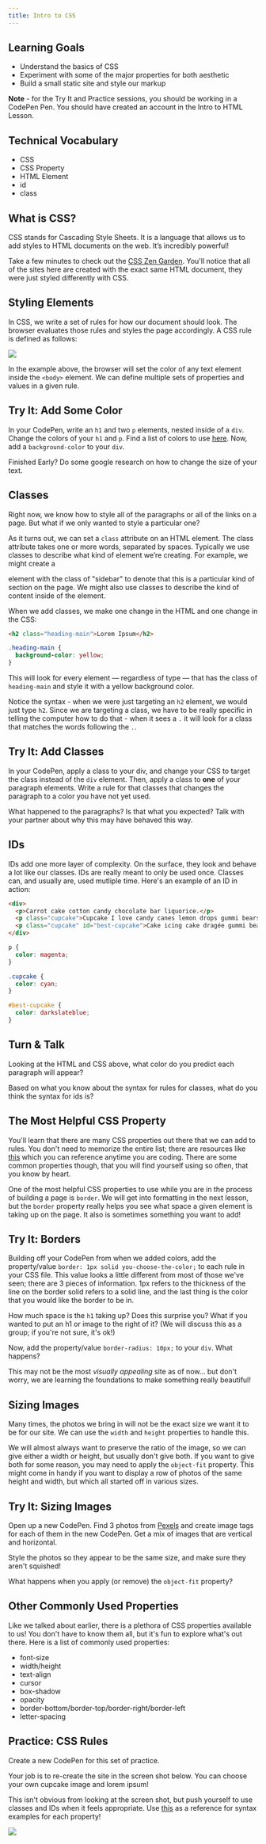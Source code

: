 ```yaml
---
title: Intro to CSS
---
```


## Learning Goals

* Understand the basics of CSS
* Experiment with some of the major properties for both aesthetic
* Build a small static site and style our markup

**Note** - for the Try It and Practice sessions, you should be working in a CodePen Pen. You should have created an account in the Intro to HTML Lesson.

## Technical Vocabulary
* CSS
* CSS Property
* HTML Element
* id
* class

## What is CSS?

CSS stands for Cascading Style Sheets. It is a language that allows us to add styles to HTML documents on the web. It’s incredibly powerful!

Take a few minutes to check out the [CSS Zen Garden](http://www.csszengarden.com/). You'll notice that all of the sites here are created with the exact same HTML document, they were just styled differently with CSS.

## Styling Elements

In CSS, we write a set of rules for how our document should look. The browser evaluates those rules and styles the page accordingly. A CSS rule is defined as follows:

<img src="./assets/css-rule.png">

In the example above, the browser will set the color of any text element inside the `<body>` element. We can define multiple sets of properties and values in a given rule.

<div class="try-it">
  <h2>Try It: Add Some Color</h2>
  <p>In your CodePen, write an <code class="try-it-code">h1</code> and two <code class="try-it-code">p</code> elements, nested inside of a <code class="try-it-code">div</code>. Change the colors of your <code class="try-it-code">h1</code> and <code class="try-it-code">p</code>. Find a list of colors to use <a target="blank" href="http://colours.neilorangepeel.com/">here</a>. Now, add a <code class="try-it-code">background-color</code> to your <code class="try-it-code">div</code>.</p>
  <p>Finished Early? Do some google research on how to change the size of your text.</p>
</div>

## Classes

Right now, we know how to style all of the paragraphs or all of the links on a page. But what if we only wanted to style a particular one?

As it turns out, we can set a `class` attribute on an HTML element. The class attribute takes one or more words, separated by spaces. Typically we use classes to describe what kind of element we’re creating. For example, we might create a <p> element with the class of "sidebar" to denote that this is a particular kind of section on the page. We might also use classes to describe the kind of content inside of the element.

When we add classes, we make one change in the HTML and one change in the CSS:

```html
<h2 class="heading-main">Lorem Ipsum</h2>
```

```css
.heading-main {
  background-color: yellow;
}
```

This will look for every element — regardless of type — that has the class of `heading-main` and style it with a yellow background color.

Notice the syntax - when we were just targeting an `h2` element, we would just type `h2`. Since we are targeting a class, we have to be really specific in telling the computer how to do that - when it sees a `.` it will look for a class that matches the words following the `.`.

<div class="try-it">
  <h2>Try It: Add Classes</h2>
  <p>In your CodePen, apply a class to your div, and change your CSS to target the class instead of the <code class="try-it-code">div</code> element. Then, apply a class to <strong>one</strong> of your paragraph elements. Write a rule for that classes that changes the paragraph to a color you have not yet used.</p>
  <p>What happened to the paragraphs? Is that what you expected? Talk with your partner about why this may have behaved this way.</p>
</div>

## IDs

IDs add one more layer of complexity. On the surface, they look and behave a lot like our classes. IDs are really meant to only be used once. Classes can, and usually are, used mutliple time. Here's an example of an ID in action:

```html
<div>
  <p>Carrot cake cotton candy chocolate bar liquorice.</p>
  <p class="cupcake">Cupcake I love candy canes lemon drops gummi bears.</p>
  <p class="cupcake" id="best-cupcake">Cake icing cake dragée gummi bears.</p>
</div>
```

```css
p {
  color: magenta;
}

.cupcake {
  color: cyan;
}

#best-cupcake {
  color: darkslateblue;
}
```

<div class="try-it">
  <h2>Turn & Talk</h2>
  <p>Looking at the HTML and CSS above, what color do you predict each paragraph will appear?</p>
  <p>Based on what you know about the syntax for rules for classes, what do you think the syntax for ids is?</p>
</div>

## The Most Helpful CSS Property

You'll learn that there are many CSS properties out there that we can add to rules. You don't need to memorize the entire list; there are resources like [this](https://htmldog.com/references/css/properties/) which you can reference anytime you are coding. There are some common properties though, that you will find yourself using so often, that you know by heart.

One of the most helpful CSS properties to use while you are in the process of building a page is `border`. We will get into formatting in the next lesson, but the `border` property really helps you see what space a given element is taking up on the page. It also is sometimes something you want to add!

<div class="try-it">
  <h2>Try It: Borders</h2>
  <p>Building off your CodePen from when we added colors, add the property/value <code class="try-it-code">border: 1px solid you-choose-the-color;</code> to each rule in your CSS file. This value looks a little different from most of those we've seen; there are 3 pieces of information. 1px refers to the thickness of the line on the border solid refers to a solid line, and the last thing is the color that you would like the border to be in.</p>
  <p>How much space is the <code class="try-it-code">h1</code> taking up? Does this surprise you? What if you wanted to put an h1 or image to the right of it? (We will discuss this as a group; if you're not sure, it's ok!)</p>
  <p>Now, add the property/value <code class="try-it-code">border-radius: 10px;</code> to your <code class="try-it-code">div</code>. What happens?</p>
  <p>This may not be the most <i>visually appealing</i> site as of now... but don't worry, we are learning the foundations to make something really beautiful!</p>
</div>

## Sizing Images

Many times, the photos we bring in will not be the exact size we want it to be for our site. We can use the `width` and `height` properties to handle this.

We will almost always want to preserve the ratio of the image, so we can give either a width or height, but usually don't give both. If you want to give both for some reason, you may need to apply the `object-fit` property. This might come in handy if you want to display a row of photos of the same height and width, but which all started off in various sizes.

<div class="try-it">
  <h2>Try It: Sizing Images</h2>
  <p>Open up a new CodePen. Find 3 photos from <a href="">Pexels</a> and create image tags for each of them in the new CodePen. Get a mix of images that are vertical and horizontal.</p>
  <p>Style the photos so they appear to be the same size, and make sure they aren't squished!</p>
  <p>What happens when you apply (or remove) the <code class="try-it-code">object-fit</code> property?</p>
</div>

## Other Commonly Used Properties

Like we talked about earlier, there is a plethora of CSS properties available to us! You don't have to know them all, but it's fun to explore what's out there. Here is a list of commonly used properties:

- font-size
- width/height
- text-align
- cursor
- box-shadow
- opacity
- border-bottom/border-top/border-right/border-left
- letter-spacing

<div class="practice">
  <h2>Practice: CSS Rules</h2>
  <p>Create a new CodePen for this set of practice.</p>
  <p>Your job is to re-create the site in the screen shot below. You can choose your own cupcake image and lorem ipsum!</p>
  <p>This isn't obvious from looking at the screen shot, but push yourself to use classes and IDs when it feels appropriate. Use <a target="blank" href="https://htmldog.com/references/css/properties/">this</a> as a reference for syntax examples for each property!</p>
  <img src="./assets/css-cupcake.png">
</div>
